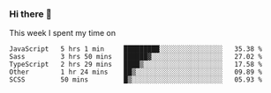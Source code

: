 ### Hi there 👋

<!--
**qiruohan/qiruohan** is a ✨ _special_ ✨ repository because its `README.md` (this file) appears on your GitHub profile.

Here are some ideas to get you started:

- 🔭 I’m currently working on ...
- 🌱 I’m currently learning ...
- 👯 I’m looking to collaborate on ...
- 🤔 I’m looking for help with ...
- 💬 Ask me about ...
- 📫 How to reach me: ...
- 😄 Pronouns: ...
- ⚡ Fun fact: ...
-->

This week I spent my time on 
<!--START_SECTION:waka-->
```text
JavaScript   5 hrs 1 min     █████████░░░░░░░░░░░░░░░░   35.38 % 
Sass         3 hrs 50 mins   ██████▓░░░░░░░░░░░░░░░░░░   27.02 % 
TypeScript   2 hrs 29 mins   ████▒░░░░░░░░░░░░░░░░░░░░   17.58 % 
Other        1 hr 24 mins    ██▒░░░░░░░░░░░░░░░░░░░░░░   09.89 % 
SCSS         50 mins         █▒░░░░░░░░░░░░░░░░░░░░░░░   05.93 % 
```
<!--END_SECTION:waka-->
